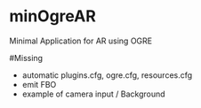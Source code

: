 # minOgreAR
Minimal Application for AR using OGRE


#Missing
- automatic plugins.cfg, ogre.cfg, resources.cfg
- emit FBO
- example of camera input / Background

